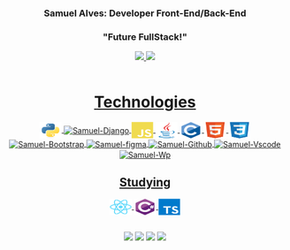 <h3 align="center">Samuel Alves: Developer Front-End/Back-End</h3>
<h3 align="center">"Future FullStack!"</h3>
 

<!--
**Samuel-IA7/Samuel-IA7** is a ✨ _special_ ✨ repository because its `README.md` (this file) appears on your GitHub profile.

Here are some ideas to get you started:

- 🔭 I’m currently working on ...
- 🌱 I’m currently learning ...
- 👯 I’m looking to collaborate on ...
- 🤔 I’m looking for help with ...
- 💬 Ask me about ...
- 📫 How to reach me: ...
- 😄 Pronouns: ...
- ⚡ Fun fact: ...
-->

<div align="center">
  <a href="https://github.com/Samuel-IA7">
  <img height="180em" src="https://github-readme-stats.vercel.app/api?username=Samuel-IA7&show_icons=true&theme=cobalt&include_all_commits=true&count_private=true"/>
  <img height="180em" src="https://github-readme-stats.vercel.app/api/top-langs/?username=Samuel-IA7&layout=compact&langs_count=7&theme=cobalt"/>
</div>
 
<div style="display: inline_block" align="center"><br>
  <h1 align="center">Technologies</h1>
  <img align="center" alt="Samuel-Python" height="30" width="40" src="https://raw.githubusercontent.com/devicons/devicon/master/icons/python/python-original.svg"> 
 <img align="center" alt="Samuel-Django" height="30" width="40" src="https://cdn.jsdelivr.net/gh/devicons/devicon/icons/django/django-original.svg""> 
  <img align="center" alt="Samuel-Js" height="30" width="40" src="https://raw.githubusercontent.com/devicons/devicon/master/icons/javascript/javascript-plain.svg">
  <img align="center" alt="Samuel-Java" height="30" width="40" src="https://raw.githubusercontent.com/devicons/devicon/master/icons/java/java-original.svg">
  <img align="center" alt="Samuel-C" height="30" width="40" src="https://raw.githubusercontent.com/devicons/devicon/master/icons/c/c-original.svg">
  <img align="center" alt="Samuel-HTML" height="30" width="40" src="https://raw.githubusercontent.com/devicons/devicon/master/icons/html5/html5-original.svg">
  <img align="center" alt="Samuel-CSS" height="30" width="40" src="https://raw.githubusercontent.com/devicons/devicon/master/icons/css3/css3-original.svg">
  <img align="center" alt="Samuel-Bootstrap" height="30" width="40" src="https://cdn.jsdelivr.net/gh/devicons/devicon/icons/bootstrap/bootstrap-original.svg" />
  <img align="center" alt="Samuel-figma" height="30" width="40" src="https://cdn.jsdelivr.net/gh/devicons/devicon/icons/figma/figma-original.svg" />
  <img align="center" alt="Samuel-Github" height="30" width="40" src="https://cdn.jsdelivr.net/gh/devicons/devicon/icons/github/github-original.svg" />
  <img align="center" alt="Samuel-Vscode" height="30" width="40" src="https://cdn.jsdelivr.net/gh/devicons/devicon/icons/vscode/vscode-original.svg" />
  <img align="center" alt="Samuel-Wp" height="30" width="40" src="https://cdn.jsdelivr.net/gh/devicons/devicon/icons/wordpress/wordpress-original.svg" />
  
  <h2 align="center">Studying</h2>
  <img align="center" alt="Samuel-React" height="30" width="40" src="https://raw.githubusercontent.com/devicons/devicon/master/icons/react/react-original.svg">
  <img align="center" alt="Samuel-Csharp" height="30" width="40" src="https://raw.githubusercontent.com/devicons/devicon/master/icons/csharp/csharp-original.svg">
  <img align="center" alt="Samuel-TypeScript" height="30" width="40" src="https://raw.githubusercontent.com/devicons/devicon/master/icons/typescript/typescript-original.svg">
  </div>
  
##

<div align="center"> 
  <a href="https://www.linkedin.com/in/samuel-alves-a8023823b/" target="_blank"><img src="https://img.shields.io/badge/-LinkedIn-%230077B5?style=for-the-badge&logo=linkedin&logoColor=white" target="_blank"></a>
  <a href="https://www.instagram.com/samuel_alvesoficial/" target="_blank"><img src="https://img.shields.io/badge/-Instagram-%23E4405F?style=for-the-badge&logo=instagram&logoColor=white" target="_blank"></a>
  <a href = "mailto:samueliasd1@gmail.com"><img src="https://img.shields.io/badge/-Gmail-%23333?style=for-the-badge&logo=gmail&logoColor=white" target="_blank"></a> 
  <a href="https://www.youtube.com/channel/UC0JV6f02jk7lBP7YM-0kl7A" target="_blank"><img src="https://img.shields.io/badge/YouTube-FF0000?style=for-the-badge&logo=youtube&logoColor=white" target="_blank"></a>
  
</div>
